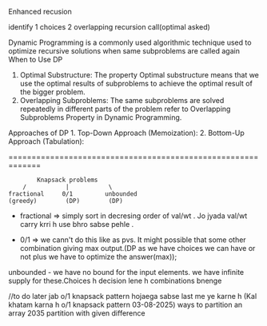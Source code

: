 Enhanced recusion

identify
1 choices
2 overlapping recursion call(optimal asked)

Dynamic Programming is a commonly used algorithmic technique used to optimize recursive solutions when same subproblems are called again
When to Use DP

1. Optimal Substructure:
   The property Optimal substructure means that we use the optimal results of subproblems to achieve the optimal result of the bigger problem.
2. Overlapping Subproblems:
   The same subproblems are solved repeatedly in different parts of the problem refer to Overlapping Subproblems Property in Dynamic Programming.

Approaches of DP 1. Top-Down Approach (Memoization): 2. Bottom-Up Approach (Tabulation):

=============================================================

            Knapsack problems
        /           |           \
    fractional     0/1         unbounded
    (greedy)        (DP)        (DP)

- fractional => simply sort in decresing order of val/wt . Jo jyada val/wt carry krri h use bhro sabse pehle .

- 0/1 => we cann't do this like as pvs. It might possible that some other combination giving max output.(DP as we have choices we can have or not plus we have to optimize the answer(max));

unbounded - we have no bound for the input elements. we have infinite supply for these.Choices h decision lene h combinations bnenge

//to do later jab o/1 knapsack pattern hojaega sabse last me ye karne h (Kal khatam karna h o/1 knapsack pattern 03-08-2025)
ways to partition an array
2035
partition with given difference
